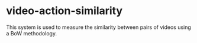 # video-action-similarity
This system is used to measure the similarity between pairs of videos using a BoW methodology.
